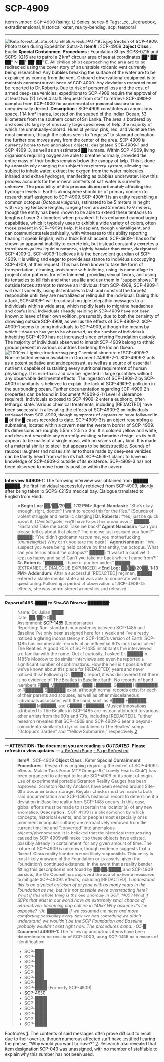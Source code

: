 # SCP-4909
Item Number: SCP-4909
Rating: 12
Series: series-5
Tags: _cc, _licensebox, extradimensional, historical, keter, reality-bending, scp, temporal

---

![Kelp_forest_at_site_of_Umhlali_wreck_PA171925.jpg](https://scp-wiki.wdfiles.com/local--files/scp-4909/Kelp_forest_at_site_of_Umhlali_wreck_PA171925.jpg)
Section of SCP-4909. Photo taken during Expedition Sutra-2.
**Item#** : SCP-4909
**Object Class** : Euclid
**Special Containment Procedures** : Foundation Ships SCPS-0215 and SCPS-0216 are to patrol a 2 km² circular area of sea at coordinates ██° ██′ ██″ N ██° ██′ ██″ E. All civilian ships approaching the area are to be redirected using the cover story of an unstable volcanic vent currently being researched. Any bubbles breaking the surface of the water are to be explained as coming from the vent. Onboard observational equipment is to maintain constant surveillance of SCP-4909. Any deviations recorded must be reported to Dr. Roberts.
Due to risk of personnel loss and the cost of armed deep-sea vehicles, expeditions to SCP-4909 require the approval of at least two (2) Level 4 staff. Requests from staff to retrieve SCP-4909-2 samples from SCP-4909 for experimental or personal use are to be unequivocally denied.
**Description** : SCP-4909 constitutes an anomalous space, 1.14 km² in area, located on the seabed of the Indian Ocean, 53 kilometers from the southern coast of Sri Lanka. The area is bordered by and consists largely of unusually large specimens of kelp, the majority of which are unnaturally-colored. Hues of yellow, pink, red, and violet are the most common, though the colors seem to “regress” to standard coloration the further one moves away from the center of the area. SCP-4909 is currently home to two anomalous objects, designated SCP-4909-1 and SCP-4909-3, as well as an estimated ██ humans.
Within SCP-4909, living organisms requiring oxygen are able to breathe normally, provided the entire mass of their bodies remains below the canopy of kelp. This is done by anomalously changing the subject’s respiratory system, allowing the subject to inhale water, extract the oxygen from the water molecules inhaled, and exhale hydrogen, manifesting as bubbles underwater. How this process accounts for the mineral contents of salt water is currently unknown. The possibility of this process disproportionately affecting the hydrogen levels in Earth’s atmosphere should be of primary concern to research staff assigned to SCP-4909.
SCP-4909-1 is an entity resembling a common octopus (_Octopus vulgaris_), estimated to be 5 meters in height with varying tentacle lengths, ranging from around 2 meters to 6 meters, though the entity has been known to be able to extend these tentacles to lengths of over 2 kilometers when provoked. It has enhanced camouflaging capabilities, which it typically uses to exhibit a wide variety of colors, often those present in SCP-4909’s kelp. It is sapient, though unintelligent, and can communicate telepathically, with witnesses to this ability reporting hearing it speak English, with a thick British accent. SCP-4909-1 has so far shown an apparent inability to excrete ink, but instead constantly excretes a translucent-yellow liquid substance, slightly heavier than water, designated SCP-4909-2.
SCP-4909-1 believes it is the benevolent guardian of SCP-4909. It is willing and eager to provide assistance to individuals occupying SCP-4909, at their request. This has been known to take the form of transportation, cleaning, assistance with toileting, using its camouflage to project color patterns for entertainment, providing sexual favors, and using its tentacles to kill fish and other sea life and use them in “puppet shows.”
If outside forces attempt to remove an individual from SCP-4909, SCP-4909-1 will react violently, using its tentacles to lash and constrict the force(s) responsible until they are neutralized or relinquish the individual. During this attack, SCP-4909-1 will broadcast multiple telepathic messages to all individuals within a wide area, which rapidly leads to migraine headaches and confusion.[1](javascript:;)
Individuals already residing in SCP-4909 have not been known to leave of their own volition, presumably due to both the certainty of drowning outside SCP-4909, as well as the effects of SCP-4909-2.
SCP-4909-1 seems to bring individuals to SCP-4909, although the means by which it does so has yet to be observed, as the number of individuals inhabiting SCP-4909 has not increased since entering Foundation custody. The majority of individuals observed to inhabit SCP-4909 belong to ethnic groups present in various countries bordering the Indian Ocean.
![2000px-Lignin_structure.svg.png](https://scp-wiki.wdfiles.com/local--files/scp-4909/2000px-Lignin_structure.svg.png)
Chemical structure of SCP-4909-2. Non-redacted version available in Document #4909-2-1.
SCP-4909-2 acts as a potent sedative and antidepressant, as well as a source of essential nutrients capable of sustaining every nutritional requirement of human physiology. It is non-toxic and can be ingested in large quantities without any observable detrimental effects. The ingestion of SCP-4909-2 by SCP-4909 inhabitants is believed to explain the lack of SCP-4909-2 pollution in the surrounding ocean. Further documentation regarding SCP-4909-2’s properties can be found in Document #4909-2-1 (Level 4 clearance required).
Individuals exposed to SCP-4909-2 enter a euphoric, often lethargic state. Various chemical treatments, including [REDACTED] have been successful in alleviating the effects of SCP-4909-2 on individuals retrieved from SCP-4909, though symptoms of depression have followed in █ of the █ cases recorded to date.
SCP-4909-3 is an object resembling a submarine, located within a cavern near the western border of SCP-4909. Its dimensions are roughly 5.5m x 2.5m x 3m. It is colored yellow and white, and does not resemble any currently-existing submarine design, as its hull appears to be made of a single mass, with no seams of any kind. It is made of a material similar to steel, but appears to be indestructible. Sounds of raucous laughter and noises similar to those made by deep-sea vehicles can be faintly heard from within its hull. SCP-4909-1 claims to have no knowledge of SCP-4909-3 outside of its existence. SCP-4909-3 has not been observed to move from its position within the cavern.
* * *
**Interview #4909-1:** The following interview was obtained from █████ █████, the first individual successfully retrieved from SCP-4909, shortly after being taken to SCPS-0215’s medical bay. Dialogue translated to English from Hindi.
> **< Begin Log: ██/██/20██, 1:12 PM>**
> **Agent Nandasiri:** “She’s okay enough, right, doctor? I want to record this for the files.”
> [Sounds of violent struggle and metallic clanging]
> **Dr. Roberts:** “Yes, just be quick about it, [_Unintelligible_] we’ll have to put her under soon.”
> **█████:** “Bastards! Take me back! Take me back!”
> **Agent Nandasiri:** “Can you please tell us about that place? The one we just rescued you from?”
> **█████:** “You didn’t goddamn _rescue_ me, you motherfucking [_Unintelligible_] Why can’t you take me back?”
> **Agent Nandasiri:** “We suspect you were being held captive by that entity, the octopus. What can you tell us about the octopus?”
> **█████:** “I wasn’t a captive! It kept us happy and safe! Can’t you take me back where I came from?!”
> **Dr. Roberts:** “██████, I have to put her under.”
> **█████:** [EXTRANEOUS DIALOGUE EXPUNGED]
> **< End Log: ██/██/20██, 1:13 PM>**
> **Addendum:** After a successful [REDACTED] regimen, █████ entered a stable mental state and was able to cooperate with questioning. Following a period of observation of SCP-4909-2’s effects, she was administered amnestics and released.
* * *
**Report #1485-████ to Site-68 Director ███████:**
> Name: Dr. Julian ████  
>  Date: ██/██/20██  
>  Assignment: [SCP-1485](/scp-1485) (London area)  
>  Reporting: Non-standard inconsistency between SCP-1485 and Baseline
> I’ve only been assigned here for a week and I’ve already noticed a glaring inconsistency in SCP-1485’s version of Earth. SCP-1485 has innumerable records of an influential 60’s rock band called The Beatles. A good 90% of SCP-1485 inhabitants I’ve interviewed are familiar with the name. Out of curiosity, I asked Dr. █████ in 1485’s Moscow to do similar interviews and even he reported a significant number of confirmations. How the hell is it possible that we’ve known about this place for [REDACTED] years and never noticed this?
Following Dr. ████’s report, it was discovered that there is no evidence of The Beatles in Baseline Earth. No records of band members P███ M████████, J███ L█████, G█████ H███████, or R██████ S██████ exist, although normal records exist for each of their parents and spouses, as well as other miscellaneous individuals associated with the band, such as B████ E██████, G█████ M█████, and G████ E██████. Musical innovations attributed to The Beatles in SCP-1485 are instead attributed to various other artists from the 60’s and 70’s, including [REDACTED]. Further research revealed that SCP-4909 and SCP-4909-3 bear a beyond-coincidental similarity to lyrics contained in The Beatles' songs “Octopus’s Garden” and “Yellow Submarine,” respectively.[2](javascript:;)
* * *
**—ATTENTION: The document you are reading is _OUTDATED_. Please refresh to view updates.—**
[\+ Refresh Page](javascript:;)
[\- Page Refreshed](javascript:;)
> **Item#** : SCP-4909
> **Object Class** : Keter
> **Special Containment Procedures** : Research is ongoing regarding the extent of SCP-4909’s effects. Mobile Task Force MTF Omega-9 (“Lonely Hearts Club”) has been organized to attempt to locate SCP-4909 or its point of origin. Use of experimental portable Scranton Reality Gauges has been approved.
> Scranton Reality Anchors have been erected around Site-68’s documentation storage. Regular checks must be made to both said documentation and SCP-1485’s historical record to determine if a deviation in Baseline reality from SCP-1485 occurs. In this case, global efforts must be made to ascertain the location(s) of any new anomalies.
> **Description** : SCP-4909 is a phenomenon by which concepts, historical events, and/or people (most especially ones prominent in popular culture) are retroactively removed from the current timeline and “converted” into anomalous objects/phenomenon. It is believed that the historical restructuring caused by SCP-4909 will make it so these objects have existed, possibly already in containment, for any given amount of time.
> The nature of SCP-4909 is unknown, though evidence suggests that a Reshef-Class reality bender is most likely responsible. This entity is most likely unaware of the Foundation or its assets, given the Foundation’s continued existence.
> In the event that a reality bender fitting this description is not found by ██/██/████, and SCP-4909 persists, the O5 Council has approved the use of extreme measures to mitigate SCP-4909’s effects, including [REDACTED].
> _I understand this is an atypical criticism of anyone with as many years in the Foundation as me, but is it not possible we’re overreacting here? What if this whole thing is the_ one _anomaly in SCP-1485? What if SCPs that exist in our world have an extremely small chance of retroactively becoming pop culture in 1485? Why assume it’s the opposite?_
> _-Dr. ███████_
> _If we assumed the nicer and more comforting possibility every time we had something we didn’t understand, we wouldn’t be the SCP Foundation and Baseline probably wouldn’t exist right now. The procedures stand._
> _-O5-█_
> **Document #4909-1:**
> The following anomalous items have been determined to be results of SCP-4909, using SCP-1485 as a means of identification:
>   * SCP-███
>   * SCP-███
>   * SCP-███
>   * SCP-███
>   * SCP-███
>   * SCP-███
>   * SCP-████
>   * SCP-████ (Formerly SCP-4909)
>   * [SCP-4930](/scp-4930)
>   * SCP-████
>   * SCP-████
>   * SCP-████
>   * SCP-████
>   * SCP-████
>   * SCP-████
> 

Footnotes
[1](javascript:;). The contents of said messages often prove difficult to recall due to their overlap, though numerous affected staff have testified hearing the phrase, “Why would you want to leave?”
[2](javascript:;). Research also revealed that item designation [SCP-043](/scp-043) was unassigned, with no member of staff able to explain why this number has not been used.